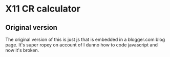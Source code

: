# X11 CR calculator

## Original version

The original version of this is just js that is embedded in a blogger.com blog page. It's super ropey on account of I dunno how to code javascript and now it's broken.
